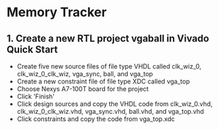 # Memory Tracker #
## 1. Create a new RTL project vgaball in Vivado Quick Start ##

* Create five new source files of file type VHDL called clk_wiz_0, clk_wiz_0_clk_wiz, vga_sync, ball, and vga_top
* Create a new constraint file of file type XDC called vga_top
* Choose Nexys A7-100T board for the project
* Click 'Finish'
* Click design sources and copy the VHDL code from clk_wiz_0.vhd, clk_wiz_0_clk_wiz.vhd, vga_sync.vhd, ball.vhd, and vga_top.vhd
* Click constraints and copy the code from vga_top.xdc

